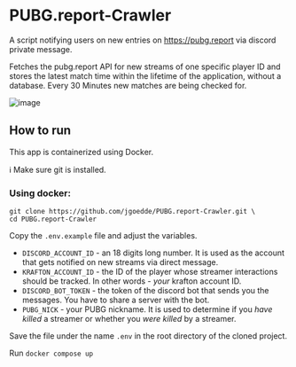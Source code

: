 # PUBG.report-Crawler

A script notifying users on new entries on https://pubg.report via discord private message.

Fetches the pubg.report API for new streams of one specific player ID and stores the latest match time within the lifetime of the application, without a database. Every 30 Minutes new matches are being checked for.

![image](https://github.com/jgoedde/PUBG.report-Crawler/assets/129423545/e28b12e9-ed9c-4e0c-8837-1a5b8596d835)

## How to run

This app is containerized using Docker.

ℹ️ Make sure git is installed.

### Using docker:

```
git clone https://github.com/jgoedde/PUBG.report-Crawler.git \
cd PUBG.report-Crawler
```

Copy the `.env.example` file and adjust the variables.

- `DISCORD_ACCOUNT_ID` - an 18 digits long number. It is used as the account that gets notified on new streams via direct message.
- `KRAFTON_ACCOUNT_ID` - the ID of the player whose streamer interactions should be tracked. In other words - *your* krafton account ID.
- `DISCORD_BOT_TOKEN` - the token of the discord bot that sends you the messages. You have to share a server with the bot.
- `PUBG_NICK` - your PUBG nickname. It is used to determine if you *have killed* a streamer or whether you *were killed* by a streamer.

Save the file under the name `.env` in the root directory of the cloned project.

Run `docker compose up`
